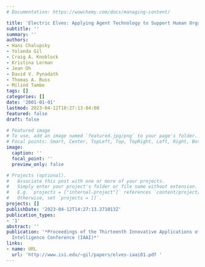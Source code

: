 ```yaml
---
# Documentation: https://wowchemy.com/docs/managing-content/

title: 'Electric Elves: Applying Agent Technology to Support Human Organizations'
subtitle: ''
summary: ''
authors:
- Hans Chalupsky
- Yolanda Gil
- Craig A. Knoblock
- Kristina Lerman
- Jean Oh
- David V. Pynadath
- Thomas A. Russ
- Milind Tambe
tags: []
categories: []
date: '2001-01-01'
lastmod: 2023-04-12T10:27:13-04:00
featured: false
draft: false

# Featured image
# To use, add an image named `featured.jpg/png` to your page's folder.
# Focal points: Smart, Center, TopLeft, Top, TopRight, Left, Right, BottomLeft, Bottom, BottomRight.
image:
  caption: ''
  focal_point: ''
  preview_only: false

# Projects (optional).
#   Associate this post with one or more of your projects.
#   Simply enter your project's folder or file name without extension.
#   E.g. `projects = ["internal-project"]` references `content/project/deep-learning/index.md`.
#   Otherwise, set `projects = []`.
projects: []
publishDate: '2023-04-12T14:27:13.271013Z'
publication_types:
- '1'
abstract: ''
publication: '*Proceedings of the Thirteenth Innovative Applications of Artificial
  Intelligence Conference (IAAI)*'
links:
- name: URL
  url: 'http://www.isi.edu/~gil/papers/elves-iaai01.pdf '
---
```

